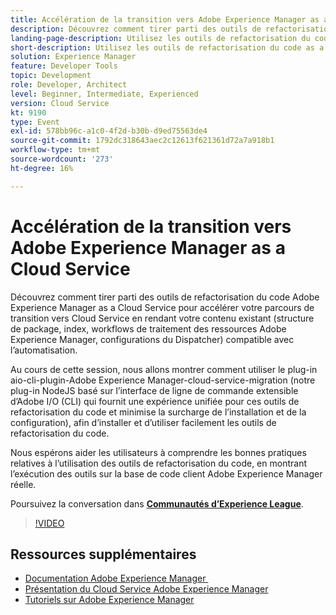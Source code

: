 ```yaml
---
title: Accélération de la transition vers Adobe Experience Manager as a Cloud Service
description: Découvrez comment tirer parti des outils de refactorisation du code Adobe Experience Manager as a Cloud Service pour accélérer votre parcours de transition vers Cloud Service en rendant votre contenu existant (structure de package, index, workflows de traitement des ressources Adobe Experience Manager, configurations du Dispatcher) compatible avec l’automatisation.
landing-page-description: Utilisez les outils de refactorisation du code as a Cloud Service d’AEM pour accélérer votre transition vers Cloud Service.
short-description: Utilisez les outils de refactorisation du code as a Cloud Service d’AEM pour accélérer votre transition vers Cloud Service.
solution: Experience Manager
feature: Developer Tools
topic: Development
role: Developer, Architect
level: Beginner, Intermediate, Experienced
version: Cloud Service
kt: 9190
type: Event
exl-id: 578bb96c-a1c0-4f2d-b30b-d9ed75563de4
source-git-commit: 1792dc318643aec2c12613f621361d72a7a918b1
workflow-type: tm+mt
source-wordcount: '273'
ht-degree: 16%

---
```


# Accélération de la transition vers Adobe Experience Manager as a Cloud Service

Découvrez comment tirer parti des outils de refactorisation du code Adobe Experience Manager as a Cloud Service pour accélérer votre parcours de transition vers Cloud Service en rendant votre contenu existant (structure de package, index, workflows de traitement des ressources Adobe Experience Manager, configurations du Dispatcher) compatible avec l’automatisation.

Au cours de cette session, nous allons montrer comment utiliser le plug-in aio-cli-plugin-Adobe Experience Manager-cloud-service-migration (notre plug-in NodeJS basé sur l’interface de ligne de commande extensible d’Adobe I/O (CLI) qui fournit une expérience unifiée pour ces outils de refactorisation du code et minimise la surcharge de l’installation et de la configuration), afin d’installer et d’utiliser facilement les outils de refactorisation du code.

Nous espérons aider les utilisateurs à comprendre les bonnes pratiques relatives à l’utilisation des outils de refactorisation du code, en montrant l’exécution des outils sur la base de code client Adobe Experience Manager réelle.

Poursuivez la conversation dans **[Communautés d’Experience League](https://adobe.ly/3ETr7FI)**.

>[!VIDEO](https://video.tv.adobe.com/v/338036/?quality=12&learn=on&hidetitle=true)

## Ressources supplémentaires

- [Documentation Adobe Experience Manager ](https://experienceleague.adobe.com/docs/experience-manager-cloud-service.html?lang=fr)
- [Présentation du Cloud Service Adobe Experience Manager](https://experienceleague.adobe.com/docs/experience-manager-cloud-service/overview/home.html?lang=fr)
- [Tutoriels sur Adobe Experience Manager](https://experienceleague.adobe.com/docs/experience-manager-tutorials.html?lang=fr)
